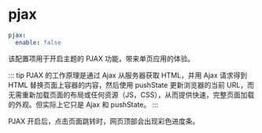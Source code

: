 # pjax   

```yaml
pjax:
  enable: false  
```
该配置项用于开启主题的 PJAX 功能，带来单页应用的体验。

::: tip
PJAX 的工作原理是通过 Ajax 从服务器获取 HTML，并用 Ajax 请求得到 HTML 替换页面上容器的内容，然后使用 pushState 更新浏览器的当前 URL，而无需重新加载页面的布局或任何资源（JS，CSS），从而提供快速，完整页面加载的外观。但实际上它只是 Ajax 和 pushState。
:::

PJAX 开启后，点击页面跳转时，网页顶部会出现彩色进度条。

